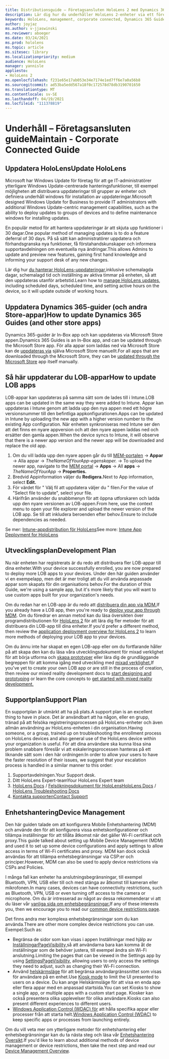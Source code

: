 ```yaml
---
title: Distributionsguide – Företagsansluten HoloLens 2 med Dynamics 365-guider – Underhåll
description: Lär dig hur du underhåller HoloLens 2-enheter via ett företagsanslutna nätverk med Dynamics 365-guider.
keywords: HoloLens, management, corporate connected, Dynamics 365 Guides, AAD, Azure AD, MDM, Mobile Enhetshantering
author: joyjaz
ms.author: v-jjaswinski
ms.reviewer: aboeger
ms.date: 03/24/2021
ms.prod: hololens
ms.topic: article
ms.sitesec: library
ms.localizationpriority: medium
audience: HoloLens
manager: yannisle
appliesto:
- HoloLens 2
ms.openlocfilehash: f231e65e17ab053e34e7174e1ed7ff6e7a0a56b8
ms.sourcegitcommit: ad53ba5edd567a18f0c172578d78db3190701650
ms.translationtype: MT
ms.contentlocale: sv-SE
ms.lasthandoff: 04/19/2021
ms.locfileid: "111378819"
---
```

# <a name="maintain---corporate-connected-guide"></a><span data-ttu-id="8c004-104">Underhåll – Företagsansluten guide</span><span class="sxs-lookup"><span data-stu-id="8c004-104">Maintain - Corporate Connected Guide</span></span>

## <a name="update-hololens"></a><span data-ttu-id="8c004-105">Uppdatera HoloLens</span><span class="sxs-lookup"><span data-stu-id="8c004-105">Update HoloLens</span></span>

<span data-ttu-id="8c004-106">Microsoft har Windows Update för företag för att ge IT-administratörer ytterligare Windows Update-centrerade hanteringsfunktioner, till exempel möjligheten att distribuera uppdateringar till grupper av enheter och definiera underhåll windows för installation av uppdateringar.</span><span class="sxs-lookup"><span data-stu-id="8c004-106">Microsoft designed Windows Update for Business to provide IT administrators with additional Windows Update-centric management capabilities, such as the ability to deploy updates to groups of devices and to define maintenance windows for installing updates.</span></span>

<span data-ttu-id="8c004-107">En populär metod för att hantera uppdateringar är att skjuta upp funktioner i 30 dagar.</span><span class="sxs-lookup"><span data-stu-id="8c004-107">One popular method of managing updates is to do a feature deferral of 30 days.</span></span> <span data-ttu-id="8c004-108">På så sätt kan administratörer uppdatera och förhandsgranska nya funktioner, få förstahandskunskaper och informera supportavdelningen om eventuella nya ändringar.</span><span class="sxs-lookup"><span data-stu-id="8c004-108">This allows Admins to update and preview new features, gaining first hand knowledge and informing your support desk of any new changes.</span></span>

<span data-ttu-id="8c004-109">Lär dig hur [du hanterar HoloLens-uppdateringar,](https://docs.microsoft.com/hololens/hololens-updates)inklusive schemalagda dagar, schemalagd tid och inställning av aktiva timmar på enheten, så att den uppdateras utanför arbetstid.</span><span class="sxs-lookup"><span data-stu-id="8c004-109">Learn how to [manage HoloLens updates](https://docs.microsoft.com/hololens/hololens-updates), including scheduled days, scheduled time, and setting active hours on the device, so it will update outside of working hours.</span></span>

## <a name="how-to-update-dynamics-365-guides-and-other-store-apps"></a><span data-ttu-id="8c004-110">Uppdatera Dynamics 365-guider (och andra Store-appar)</span><span class="sxs-lookup"><span data-stu-id="8c004-110">How to update Dynamics 365 Guides (and other store apps)</span></span>

<span data-ttu-id="8c004-111">Dynamics 365-guider är In-Box app och kan uppdateras via Microsoft Store appen.</span><span class="sxs-lookup"><span data-stu-id="8c004-111">Dynamics 365 Guides is an In-Box app, and can be updated through the Microsoft Store app.</span></span> <span data-ttu-id="8c004-112">För alla appar som laddas ned via Microsoft Store kan de [uppdateras via](https://docs.microsoft.com/hololens/holographic-store-apps#update-apps) själva Microsoft Store manuellt.</span><span class="sxs-lookup"><span data-stu-id="8c004-112">For all apps that are downloaded through the Microsoft Store, they can be [updated through the Microsoft Store](https://docs.microsoft.com/hololens/holographic-store-apps#update-apps) app itself manually.</span></span>

## <a name="how-to-update-lob-apps"></a><span data-ttu-id="8c004-113">Så här uppdaterar du LOB-appar</span><span class="sxs-lookup"><span data-stu-id="8c004-113">How to update LOB apps</span></span>

<span data-ttu-id="8c004-114">LOB-appar kan uppdateras på samma sätt som de lades till i Intune.</span><span class="sxs-lookup"><span data-stu-id="8c004-114">LOB apps can be updated in the same way they were added to Intune.</span></span> <span data-ttu-id="8c004-115">Appar kan uppdateras i Intune genom att ladda upp den nya appen med ett högre versionsnummer till den befintliga appkonfigurationen.</span><span class="sxs-lookup"><span data-stu-id="8c004-115">Apps can be updated in Intune by uploading the new app with a higher version number to the existing App configuration.</span></span> <span data-ttu-id="8c004-116">När enheten synkroniseras med Intune ser den att det finns en nyare appversion och att den nyare appen laddas ned och ersätter den gamla appen.</span><span class="sxs-lookup"><span data-stu-id="8c004-116">When the device syncs to Intune, it will observe that there is a newer app version and the newer app will be downloaded and replace the old app.</span></span>

1. <span data-ttu-id="8c004-117">Om du vill ladda upp den nyare appen går du till [MEM-portalen](https://endpoint.microsoft.com/#home)  ->  **Appar** -> Alla appar   ->  *TheNameOfYourApp-egenskaper.*  ->  </span><span class="sxs-lookup"><span data-stu-id="8c004-117">To upload the newer app, navigate to the [MEM portal](https://endpoint.microsoft.com/#home) -> **Apps** -> All **apps** -> *TheNameOfYourApp* -> **Properties.**</span></span>
2. <span data-ttu-id="8c004-118">Bredvid Appinformation väljer du **Redigera.**</span><span class="sxs-lookup"><span data-stu-id="8c004-118">Next to App information, select **Edit.**</span></span>
3. <span data-ttu-id="8c004-119">För värdet för &quot; Välj fil att uppdatera väljer du &quot; filen.</span><span class="sxs-lookup"><span data-stu-id="8c004-119">For the value of &quot;Select file to update&quot;, select your file.</span></span>
4. <span data-ttu-id="8c004-120">Härifrån använder du snabbmenyn för att öppna utforskaren och ladda upp den nyare versionen av LOB-appen.</span><span class="sxs-lookup"><span data-stu-id="8c004-120">From here, use the context menu to open your file explorer and upload the newer version of the LOB app.</span></span> <span data-ttu-id="8c004-121">Se till att inkludera beroenden efter behov.</span><span class="sxs-lookup"><span data-stu-id="8c004-121">Ensure to include dependencies as needed.</span></span>

<span data-ttu-id="8c004-122">Se mer: [Intune-appdistribution för HoloLens](https://docs.microsoft.com/hololens/app-deploy-intune)</span><span class="sxs-lookup"><span data-stu-id="8c004-122">See more: [Intune App Deployment for HoloLens](https://docs.microsoft.com/hololens/app-deploy-intune)</span></span>

## <a name="development-plan"></a><span data-ttu-id="8c004-123">Utvecklingsplan</span><span class="sxs-lookup"><span data-stu-id="8c004-123">Development Plan</span></span>

<span data-ttu-id="8c004-124">Nu när enheten har registrerats är du redo att distribuera fler LOB-appar till dina enheter.</span><span class="sxs-lookup"><span data-stu-id="8c004-124">With your device successfully enrolled, you are now prepared to deploy more LOB apps to your devices.</span></span> <span data-ttu-id="8c004-125">Under den här guiden använder vi en exempelapp, men det är mer troligt att du vill använda anpassade appar som skapats för din organisations behov.</span><span class="sxs-lookup"><span data-stu-id="8c004-125">For the duration of this Guide, we're using a sample app, but it's more likely that you will want to use custom apps built for your organization's needs.</span></span>

<span data-ttu-id="8c004-126">Om du redan har en LOB-app är du redo att [distribuera din app via MDM.](https://docs.microsoft.com/hololens/app-deploy-intune)</span><span class="sxs-lookup"><span data-stu-id="8c004-126">If you already have a LOB app, then you're ready to [deploy your app through MDM](https://docs.microsoft.com/hololens/app-deploy-intune).</span></span> <span data-ttu-id="8c004-127">Om du föredrar en annan metod kan du läsa översikten över programdistributionen för [HoloLens 2](https://docs.microsoft.com/hololens/app-deploy-overview) för att lära dig fler metoder för att distribuera din LOB-app till dina enheter.</span><span class="sxs-lookup"><span data-stu-id="8c004-127">If you'd prefer a different method, then review the [application deployment overview for HoloLens 2](https://docs.microsoft.com/hololens/app-deploy-overview) to learn more methods of deploying your LOB app to your devices.</span></span>

<span data-ttu-id="8c004-128">Om du ännu inte har skapat en egen LOB-app eller om du fortfarande håller på att skapa den kan du läsa våra utvecklingsdokument för mixad verklighet för att börja utforma och [skapa prototyper](https://docs.microsoft.com/windows/mixed-reality/design/design) eller lära dig de grundläggande begreppen för att komma igång med utveckling med [mixad verklighet.](https://docs.microsoft.com/windows/mixed-reality/discover/get-started-with-mr)</span><span class="sxs-lookup"><span data-stu-id="8c004-128">If you've yet to create your own LOB app or are still in the process of creation, then review our mixed reality development docs to [start designing and prototyping](https://docs.microsoft.com/windows/mixed-reality/design/design) or learn the core concepts to [get started with mixed reality development.](https://docs.microsoft.com/windows/mixed-reality/discover/get-started-with-mr)</span></span>

## <a name="support-plan"></a><span data-ttu-id="8c004-129">Supportplan</span><span class="sxs-lookup"><span data-stu-id="8c004-129">Support Plan</span></span>

<span data-ttu-id="8c004-130">En supportplan är utmärkt att ha på plats.</span><span class="sxs-lookup"><span data-stu-id="8c004-130">A support plan is an excellent thing to have in place.</span></span> <span data-ttu-id="8c004-131">Det är användbart att ha någon, eller en grupp, tränad på att felsöka registreringsprocessen på HoloLens-enheter och även allmän användning av HoloLens-enheten i din organisation.</span><span class="sxs-lookup"><span data-stu-id="8c004-131">Having someone, or a group, trained up on troubleshooting the enrollment process on HoloLens devices and also general use of the HoloLens device within your organization is useful.</span></span> <span data-ttu-id="8c004-132">För att dina användare ska kunna lösa sina problem snabbare föreslår vi att eskaleringsprocessen hanteras på ett liknande sätt som i den här ordningen:</span><span class="sxs-lookup"><span data-stu-id="8c004-132">In order to allow your users to have the faster resolution of their issues, we suggest that your escalation process is handled in a similar manner to this order:</span></span>

1. <span data-ttu-id="8c004-133">Supportavdelningen.</span><span class="sxs-lookup"><span data-stu-id="8c004-133">Your Support desk.</span></span>
2. <span data-ttu-id="8c004-134">Ditt HoloLens Expert-team</span><span class="sxs-lookup"><span data-stu-id="8c004-134">Your HoloLens Expert team</span></span>
3. <span data-ttu-id="8c004-135">[HoloLens Docs](https://docs.microsoft.com/hololens/)  /  [Felsökningsdokument för HoloLens](https://docs.microsoft.com/hololens/hololens-troubleshooting)</span><span class="sxs-lookup"><span data-stu-id="8c004-135">[HoloLens Docs](https://docs.microsoft.com/hololens/) / [HoloLens Troubleshooting Docs](https://docs.microsoft.com/hololens/hololens-troubleshooting)</span></span>
4. [<span data-ttu-id="8c004-136">Kontakta supporten</span><span class="sxs-lookup"><span data-stu-id="8c004-136">Contact Support</span></span>](https://support.serviceshub.microsoft.com/supportforbusiness/create?sapId=e9391227-fa6d-927b-0fff-f96288631b8f)

## <a name="device-management"></a><span data-ttu-id="8c004-137">Enhetshantering</span><span class="sxs-lookup"><span data-stu-id="8c004-137">Device Management</span></span>

<span data-ttu-id="8c004-138">Den här guiden talade om att konfigurera Mobile Enhetshantering (MDM) och använde den för att konfigurera vissa enhetskonfigurationer och tillämpa inställningar för att tillåta åtkomst när det gäller Wi-Fi certifikat och proxy.</span><span class="sxs-lookup"><span data-stu-id="8c004-138">This guide talked about setting up Mobile Device Management (MDM) and used it to set up some device configurations and apply settings to allow access in terms of Wi-Fi certificates and proxy.</span></span> <span data-ttu-id="8c004-139">MDM kan dock också användas för att tillämpa enhetsbegränsningar via CSP:er och principer.</span><span class="sxs-lookup"><span data-stu-id="8c004-139">However, MDM can also be used to apply device restrictions via CSPs and Policies.</span></span>

<span data-ttu-id="8c004-140">I många fall kan enheter ha anslutningsbegränsningar, till exempel Bluetooth, VPN, USB eller till och med stänga av åtkomst till kameran eller mikrofonen.</span><span class="sxs-lookup"><span data-stu-id="8c004-140">In many cases, devices can have connectivity restrictions, such as Bluetooth, VPN, USB or even turning off access to the camera or microphone.</span></span> <span data-ttu-id="8c004-141">Om du är intresserad av något av dessa rekommenderar vi att du läser vår [vanliga sida om enhetsbegränsningar.](https://docs.microsoft.com/hololens/hololens-common-device-restrictions)</span><span class="sxs-lookup"><span data-stu-id="8c004-141">If any of these interests you, then we encourage you to read our [common device restrictions page](https://docs.microsoft.com/hololens/hololens-common-device-restrictions).</span></span>

<span data-ttu-id="8c004-142">Det finns andra mer komplexa enhetsbegränsningar som du kan använda.</span><span class="sxs-lookup"><span data-stu-id="8c004-142">There are other more complex device restrictions you can use.</span></span> <span data-ttu-id="8c004-143">Exempel:</span><span class="sxs-lookup"><span data-stu-id="8c004-143">Such as:</span></span>

- <span data-ttu-id="8c004-144">Begränsa de sidor som kan visas i appen Inställningar med hjälp av [InställningarPageVisibility,](https://docs.microsoft.com/hololens/settings-uri-list)så att användarna bara kan komma åt de inställningar som de behöver justera, till exempel ändra sin Wi-Fi anslutning.</span><span class="sxs-lookup"><span data-stu-id="8c004-144">Limiting the pages that can be viewed in the Settings app by using [SettingsPageVisibility](https://docs.microsoft.com/hololens/settings-uri-list), allowing users to only access the settings they need to adjust, such as changing their Wi-Fi connection.</span></span>
- <span data-ttu-id="8c004-145">Använd [helskärmsläge](https://docs.microsoft.com/hololens/hololens-kiosk) för att begränsa användargränssnittet som visas för användare på en enhet.</span><span class="sxs-lookup"><span data-stu-id="8c004-145">Use [Kiosk mode](https://docs.microsoft.com/hololens/hololens-kiosk) to limit the UI presented to users on a device.</span></span> <span data-ttu-id="8c004-146">Du kan ange Helskärmsläge för att visa en enda app eller flera appar med en anpassad startsida.</span><span class="sxs-lookup"><span data-stu-id="8c004-146">You can set Kiosks to show a single app, or multiple apps with a custom start page.</span></span> <span data-ttu-id="8c004-147">Kiosker kan också presentera olika upplevelser för olika användare.</span><span class="sxs-lookup"><span data-stu-id="8c004-147">Kiosks can also present different experiences to different users.</span></span>
- <span data-ttu-id="8c004-148">[Windows Application Control (WDAC) för](https://docs.microsoft.com/hololens/windows-defender-application-control-wdac) att hålla specifika appar eller processer från att starta helt.</span><span class="sxs-lookup"><span data-stu-id="8c004-148">[Windows Application Control (WDAC)](https://docs.microsoft.com/hololens/windows-defender-application-control-wdac) to keep specific apps or processes from launching entirely.</span></span>

<span data-ttu-id="8c004-149">Om du vill veta mer om ytterligare metoder för enhetshantering eller enhetsbegränsningar kan du ta nästa steg och läsa vår [Enhetshantering Översikt](https://docs.microsoft.com/hololens/hololens-csp-policy-overview).</span><span class="sxs-lookup"><span data-stu-id="8c004-149">If you'd like to learn about additional methods of device management or device restrictions, then take the next step and read our [Device Management Overview](https://docs.microsoft.com/hololens/hololens-csp-policy-overview).</span></span>






